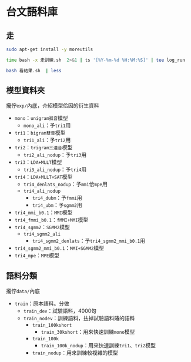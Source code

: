#  台文語料庫

## 走
```bash
sudo apt-get install -y moreutils
```
```bash
time bash -x 走訓練.sh  2>&1 | ts '[%Y-%m-%d %H:%M:%S]' | tee log_run
```
```bash
bash 看結果.sh  | less
```

## 模型資料夾
攏佇`exp/`內底，介紹模型佮因的衍生資料
* `mono`：`unigram孤音`模型
  * `mono_ali`：予`tri1`用
* `tri1`：`bigram雙音`模型
  * `tri1_ali`：予`tri2`用
* `tri2`：`trigram三連音`模型
  * `tri2_ali_nodup`：予`tri3`用
* `tri3`：`LDA+MLLT`模型
  * `tri3_ali_nodup`：予`tri4`用
* `tri4`：`LDA+MLLT+SAT`模型
  * `tri4_denlats_nodup`：予`mmi`佮`mpe`用
  * `tri4_ali_nodup`
    * `tri4_dubm`：予`fmmi`用
    * `tri4_ubm`：予`sgmm2`用
* `tri4_mmi_b0.1`：`MMI`模型
* `tri4_fmmi_b0.1`：`fMMI+MMI`模型
* `tri4_sgmm2`：`SGMM2`模型
  * `tri4_sgmm2_ali`
    * `tri4_sgmm2_denlats`：予`tri4_sgmm2_mmi_b0.1`用
* `tri4_sgmm2_mmi_b0.1`：`MMI+SGMM2`模型
* `tri4_mpe`：`MPE`模型

## 語料分類
攏佇`data/`內底
* `train`：原本語料。分做
  * `train_dev`：試驗語料，4000句
  * `train_nodev`：訓練語料，抾掉試驗語料賰的語料
    * `train_100kshort`
      * `train_30kshort`：用來快速訓練`mono`模型
    * `train_100k`
      * `train_100k_nodup`：用來快速訓練`tri1`、`tri2`模型
    * `train_nodup`：用來訓練較複雜的模型
